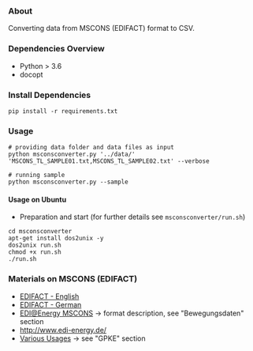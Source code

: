 ### About

Converting data from MSCONS (EDIFACT) format to CSV.

### Dependencies Overview

* Python > 3.6
* docopt

### Install Dependencies

```
pip install -r requirements.txt
```

### Usage

```
# providing data folder and data files as input
python msconsconverter.py '../data/' 'MSCONS_TL_SAMPLE01.txt,MSCONS_TL_SAMPLE02.txt' --verbose

# running sample
python msconsconverter.py --sample
```

#### Usage on Ubuntu

* Preparation and start (for further details see ```msconsconverter/run.sh```)
```
cd msconsconverter
apt-get install dos2unix -y
dos2unix run.sh
chmod +x run.sh
./run.sh
```

### Materials on MSCONS (EDIFACT)

* [EDIFACT - English](https://en.wikipedia.org/wiki/EDIFACT)
* [EDIFACT - German](https://de.wikipedia.org/wiki/EDIFACT)
* [EDI@Energy MSCONS](https://www.edi-energy.de/index.php?id=38) -> format description, see "Bewegungsdaten" section
* http://www.edi-energy.de/
* [Various Usages](https://www.bundesnetzagentur.de/DE/Service-Funktionen/Beschlusskammern/Beschlusskammer6/BK6_31_GPKE_und_GeLiGas/BK6_GPKE_undGeLi_Gas_node.html) -> see "GPKE" section
